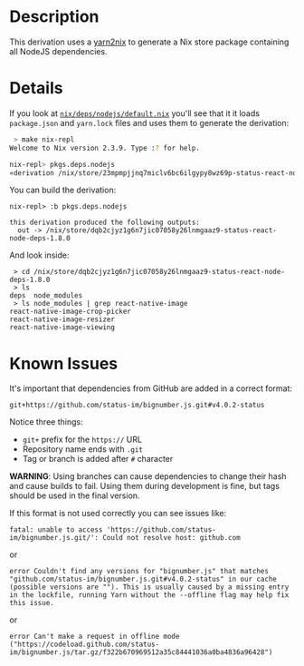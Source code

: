 # Description

This derivation uses a [yarn2nix](https://github.com/nix-community/yarn2nix) to generate a Nix store package containing all NodeJS dependencies.

# Details

If you look at [`nix/deps/nodejs/default.nix`](./default.nix) you'll see that it it loads `package.json` and `yarn.lock` files and uses them to generate the derivation:
```sh
 > make nix-repl
Welcome to Nix version 2.3.9. Type :? for help.

nix-repl> pkgs.deps.nodejs
«derivation /nix/store/23mpmpjjnq7miclv6bc6ilgypy8wz69p-status-react-node-deps-1.8.0.drv»
```
You can build the derivation:
```
nix-repl> :b pkgs.deps.nodejs    

this derivation produced the following outputs:
  out -> /nix/store/dqb2cjyz1g6n7jic07058y26lnmgaaz9-status-react-node-deps-1.8.0
```
And look inside:
```
 > cd /nix/store/dqb2cjyz1g6n7jic07058y26lnmgaaz9-status-react-node-deps-1.8.0
 > ls
deps  node_modules
 > ls node_modules | grep react-native-image
react-native-image-crop-picker
react-native-image-resizer
react-native-image-viewing
```

# Known Issues

It's important that dependencies from GitHub are added in a correct format:
```
git+https://github.com/status-im/bignumber.js.git#v4.0.2-status
```
Notice three things:

* `git+` prefix for the `https://` URL
* Repository name ends with `.git`
* Tag or branch is added after `#` character

__WARNING__: Using branches can cause dependencies to change their hash and cause builds to fail. Using them during development is fine, but tags should be used in the final version.

If this format is not used correctly you can see issues like:
```
fatal: unable to access 'https://github.com/status-im/bignumber.js.git/': Could not resolve host: github.com
```
or
```
error Couldn't find any versions for "bignumber.js" that matches "github.com/status-im/bignumber.js.git#v4.0.2-status" in our cache (possible versions are ""). This is usually caused by a missing entry in the lockfile, running Yarn without the --offline flag may help fix this issue.
```
or
```
error Can't make a request in offline mode ("https://codeload.github.com/status-im/bignumber.js/tar.gz/f322b670969512a35c84441036a0ba4836a96428")
```
